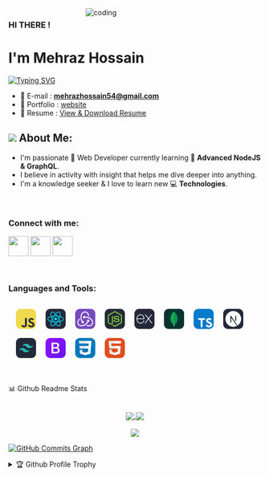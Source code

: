 <img align="right" alt="coding" width="350" src="https://i.ibb.co/Mkjg2y8/122.gif">

### HI THERE !

<h1>I'm Mehraz Hossain</h1>

[![Typing SVG](https://readme-typing-svg.herokuapp.com?color=1A1A1A&lines=MERN+Stack+Developer;Frontend+Developer;Backend+Developer;React+Developer;Software+Developer;JavaScript+Developer;UI%2FUX+Designer)](https://git.io/typing-svg)


<!-- - 💬 Ask me about **React, Node and JavaScript.** -->

- 📧 E-mail : **mehrazhossain54@gmail.com**
- 📝 Portfolio : [website](https://mehraz.web.app/)
- 📄 Resume : [View & Download Resume](https://drive.google.com/file/d/14ESrW0RZRaO3gjE0sSGYufNBUdBkRmIz/view?usp=sharing)

## <img src="https://media.giphy.com/media/WUlplcMpOCEmTGBtBW/giphy.gif" width="40"> **About Me:**

- I'm passionate 🔭️ Web Developer currently learning 🌱 **Advanced NodeJS & GraphQL**.
- I believe in activity with insight that helps me dive deeper into anything.
- I'm a knowledge seeker & I love to learn new 💻 **Technologies**.
</br>

### Connect with me:

<p align="left">
<a href="https://www.linkedin.com/in/mehraz-hossain/" target="blank"><img align="center" src="https://raw.githubusercontent.com/gauravghongde/social-icons/9d939e1c5b7ea4a24ac39c3e4631970c0aa1b920/SVG/Color/LinkedIN.svg" alt="" height="40" width="40" /></a>
<a href="https://www.facebook.com/mehraz.h.apu" target="blank"><img align="center" src="https://raw.githubusercontent.com/gauravghongde/social-icons/9d939e1c5b7ea4a24ac39c3e4631970c0aa1b920/SVG/Color/Facebook.svg" alt="" height="40" width="40" /></a>
<a href="https://mehrazhossain.netlify.com/" target="blank"><img align="center" src="https://www.freepnglogos.com/uploads/logo-website-png/logo-website-website-icon-with-png-and-vector-format-for-unlimited-22.png" alt="" height="40" width="40" /></a>

</p>

</br>

### Languages and Tools:

<p align="left">
 <img title="JavaScript" src="https://raw.githubusercontent.com/tandpfun/skill-icons/993782dbef600360a61a4393555f3afc0e3c61b1/icons/JavaScript.svg" alt="" height="40" width="40" style='margin-top:15px; margin-left:15px '/>
<img title="React" src="https://raw.githubusercontent.com/tandpfun/skill-icons/993782dbef600360a61a4393555f3afc0e3c61b1/icons/React-Dark.svg" alt="react icon" height="40" width="40" style='margin-top:15px; margin-left:15px '/>
<img title="Redux" src="https://raw.githubusercontent.com/tandpfun/skill-icons/993782dbef600360a61a4393555f3afc0e3c61b1/icons/Redux.svg" alt="" height="40" width="40" style='margin-top:15px; margin-left:15px '/>
<img title="NodeJS" src="https://raw.githubusercontent.com/tandpfun/skill-icons/993782dbef600360a61a4393555f3afc0e3c61b1/icons/NodeJS-Dark.svg" alt="" height="40" width="40" style='margin-top:15px; margin-left:15px '/>
<img title="ExpressJS" src="https://raw.githubusercontent.com/tandpfun/skill-icons/993782dbef600360a61a4393555f3afc0e3c61b1/icons/ExpressJS-Dark.svg" alt="" height="40" width="40" style='margin-top:15px; margin-left:15px '/>
<img title="MongoDB" src="https://raw.githubusercontent.com/tandpfun/skill-icons/993782dbef600360a61a4393555f3afc0e3c61b1/icons/MongoDB.svg" alt="" height="40" width="40" style='margin-top:15px; margin-left:15px '/>
<img title="TypeScript" src="https://raw.githubusercontent.com/tandpfun/skill-icons/993782dbef600360a61a4393555f3afc0e3c61b1/icons/TypeScript.svg" alt="" height="40" width="40" style='margin-top:15px; margin-left:15px '/>
<img title="NextJS" src="https://raw.githubusercontent.com/tandpfun/skill-icons/993782dbef600360a61a4393555f3afc0e3c61b1/icons/NextJS-Dark.svg" alt="" height="40" width="40" style='margin-top:15px; margin-left:15px '/>
<img title="TailwindCSS" src="https://raw.githubusercontent.com/tandpfun/skill-icons/993782dbef600360a61a4393555f3afc0e3c61b1/icons/TailwindCSS-Dark.svg" alt="" height="40" width="40" style='margin-top:15px; margin-left:15px '/>
<img title="Bootstrap" src="https://raw.githubusercontent.com/tandpfun/skill-icons/993782dbef600360a61a4393555f3afc0e3c61b1/icons/Bootstrap.svg" alt="" height="40" width="40" style='margin-top:15px; margin-left:15px '/>
<img title="CSS" src="https://raw.githubusercontent.com/tandpfun/skill-icons/993782dbef600360a61a4393555f3afc0e3c61b1/icons/CSS.svg" alt="" height="40" width="40" style='margin-top:15px; margin-left:15px '/>
<img title="HTML" src="https://raw.githubusercontent.com/tandpfun/skill-icons/993782dbef600360a61a4393555f3afc0e3c61b1/icons/HTML.svg" alt="" height="40" width="40"  style='margin-top:15px; margin-left:15px '/>
</p>
<br />
<br />


<summary>📊 Github Readme Stats</summary>
 </br>
 <p align="center">
  <a href="https://github.com/mehrazhossain">
   <img width="430" align="center" src="https://github-readme-stats.vercel.app/api?username=mehrazhossain&show_icons=true&theme=dark&count_private=true">
  </a>
  <a href="https://github.com/mehrazhossain/github-readme-stats">
    <img align="center" src="https://github-readme-stats.anuraghazra1.vercel.app/api/top-langs/?username=mehrazhossain&layout=compact&theme=dark&langs_count=6" />
  </a>
 </p>
<p align="center">
   <img align="center" src="https://github-readme-streak-stats.herokuapp.com/?user=mehrazhossain&theme=dark&hide_border=true"/>
</p>

<a href="http://www.github.com/mehrazhossain"><img src="https://activity-graph.herokuapp.com/graph?username=UbuntuEvangelist&bg_color=1c1917&color=ffffff&line=0891b2&point=ffffff&area_color=1c1917&area=true&hide_border=true&custom_title=GitHub%20Commits%20Graph" alt="GitHub Commits Graph" /></a>

<details>
 <summary>🏆 Github Profile Trophy</summary>
 </br>
 <p align="center">
  <a href="https://github.com/mehrazhossain">
   <img src="https://github-profile-trophy.vercel.app/?username=mehrazhossain&column=8&theme=darkhub"/>
  </a>
 </p>
</details>
